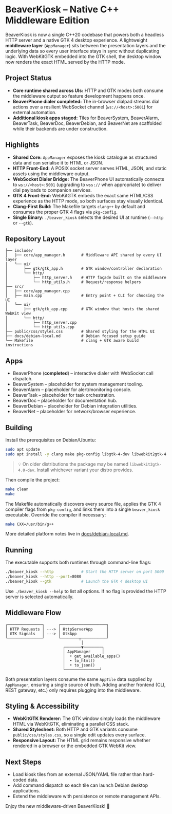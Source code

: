 # BeaverKiosk – Native C++ Middleware Edition

BeaverKiosk is now a single C++20 codebase that powers both a headless HTTP server and a native GTK 4 desktop experience. A lightweight **middleware layer** (`AppManager`) sits between the presentation layers and the underlying data so every user interface stays in sync without duplicating logic. With WebKitGTK embedded into the GTK shell, the desktop window now renders the exact HTML served by the HTTP mode.

## Project Status

- **Core runtime shared across UIs:** HTTP and GTK modes both consume the middleware output so feature development happens once.
- **BeaverPhone dialer completed:** The in-browser dialpad streams dial actions over a resilient WebSocket channel (`ws://<host>:5001`) for external automation.
- **Additional kiosk apps staged:** Tiles for BeaverSystem, BeaverAlarm, BeaverTask, BeaverDoc, BeaverDebian, and BeaverNet are scaffolded while their backends are under construction.

## Highlights

- **Shared Core:** `AppManager` exposes the kiosk catalogue as structured data and can serialise it to HTML or JSON.
- **HTTP Front-End:** A POSIX socket server serves HTML, JSON, and static assets using the middleware output.
- **WebSocket Dialer Bridge:** The BeaverPhone UI automatically connects to `ws://<host>:5001` (upgrading to `wss://` when appropriate) to deliver dial payloads to companion services.
- **GTK 4 Front-End:** WebKitGTK embeds the exact same HTML/CSS experience as the HTTP mode, so both surfaces stay visually identical.
- **Clang-First Build:** The Makefile targets `clang++` by default and consumes the proper GTK 4 flags via `pkg-config`.
- **Single Binary:** `./beaver_kiosk` selects the desired UI at runtime (`--http` or `--gtk`).

## Repository Layout

```
├── include/
│   ├── core/app_manager.h       # Middleware API shared by every UI layer
│   └── ui/
│       ├── gtk/gtk_app.h        # GTK window/controller declaration
│       └── http/
│           ├── http_server.h    # HTTP façade built on the middleware
│           └── http_utils.h     # Request/response helpers
├── src/
│   ├── core/app_manager.cpp
│   ├── main.cpp                 # Entry point + CLI for choosing the UI
│   └── ui/
│       ├── gtk/gtk_app.cpp      # GTK window that hosts the shared WebKit view
│       └── http/
│           ├── http_server.cpp
│           └── http_utils.cpp
├── public/css/styles.css        # Shared styling for the HTML UI
├── docs/debian-local.md         # Debian focused setup guide
└── Makefile                     # clang + GTK aware build instructions
```

## Apps

- BeaverPhone (**completed**) – interactive dialer with WebSocket call dispatch.
- BeaverSystem – placeholder for system management tooling.
- BeaverAlarm – placeholder for alert/monitoring console.
- BeaverTask – placeholder for task orchestration.
- BeaverDoc – placeholder for documentation hub.
- BeaverDebian – placeholder for Debian integration utilities.
- BeaverNet – placeholder for network/browser experience.

## Building

Install the prerequisites on Debian/Ubuntu:

```bash
sudo apt update
sudo apt install -y clang make pkg-config libgtk-4-dev libwebkit2gtk-4.1-dev
```

> 💡 On older distributions the package may be named `libwebkit2gtk-4.0-dev`. Install whichever variant your distro provides.

Then compile the project:

```bash
make clean
make
```

The Makefile automatically discovers every source file, applies the GTK 4 compiler flags from `pkg-config`, and links them into a single `beaver_kiosk` executable. Override the compiler if necessary:

```bash
make CXX=/usr/bin/g++
```

More detailed platform notes live in [docs/debian-local.md](docs/debian-local.md).

## Running

The executable supports both runtimes through command-line flags:

```bash
./beaver_kiosk --http            # Start the HTTP server on port 5000
./beaver_kiosk --http --port=8080
./beaver_kiosk --gtk             # Launch the GTK 4 desktop UI
```

Use `./beaver_kiosk --help` to list all options. If no flag is provided the HTTP server is selected automatically.

## Middleware Flow

```
┌───────────────┐      ┌────────────────────┐
│ HTTP Requests │ ---> │ HttpServerApp      │
│ GTK Signals   │ ---> │ GtkApp             │
└───────────────┘      └────────┬───────────┘
                                 │
                         ┌───────▼────────┐
                         │ AppManager     │
                         │  • get_available_apps()
                         │  • to_html()
                         │  • to_json()
                         └───────────────┘
```

Both presentation layers consume the same `AppTile` data supplied by `AppManager`, ensuring a single source of truth. Adding another frontend (CLI, REST gateway, etc.) only requires plugging into the middleware.

## Styling & Accessibility

- **WebKitGTK Renderer:** The GTK window simply loads the middleware HTML via WebKitGTK, eliminating a parallel CSS stack.
- **Shared Stylesheet:** Both HTTP and GTK variants consume `public/css/styles.css`, so a single edit updates every surface.
- **Responsive Layout:** The HTML grid remains responsive whether rendered in a browser or the embedded GTK WebKit view.

## Next Steps

- Load kiosk tiles from an external JSON/YAML file rather than hard-coded data.
- Add command dispatch so each tile can launch Debian desktop applications.
- Extend the middleware with persistence or remote management APIs.

Enjoy the new middleware-driven BeaverKiosk! 🦫
